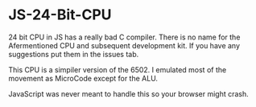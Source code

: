 # JS-24-Bit-CPU
24 bit CPU in JS has a really bad C compiler.
There is no name for the Afermentioned CPU and subsequent development kit. 
If you have any suggestions put them in the issues tab.

This CPU is a simpiler version of the 6502. I emulated most of the movement as MicroCode except for the ALU.

JavaScript was never meant to handle this so your browser might crash.
